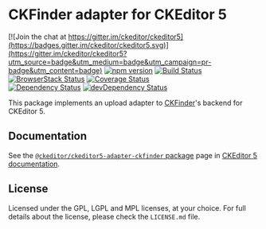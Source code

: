 CKFinder adapter for CKEditor 5
========================================

[![Join the chat at https://gitter.im/ckeditor/ckeditor5](https://badges.gitter.im/ckeditor/ckeditor5.svg)](https://gitter.im/ckeditor/ckeditor5?utm_source=badge&utm_medium=badge&utm_campaign=pr-badge&utm_content=badge)
[![npm version](https://badge.fury.io/js/%40ckeditor%2Fckeditor5-adapter-ckfinder.svg)](https://www.npmjs.com/package/@ckeditor/ckeditor5-adapter-ckfinder)
[![Build Status](https://travis-ci.org/ckeditor/ckeditor5-adapter-ckfinder.svg)](https://travis-ci.org/ckeditor/ckeditor5-adapter-ckfinder)
[![BrowserStack Status](https://www.browserstack.com/automate/badge.svg?badge_key=d3hvenZqQVZERFQ5d09FWXdyT0ozVXhLaVltRFRjTTUyZGpvQWNmWVhUUT0tLUZqNlJ1YWRUd0RvdEVOaEptM1B2Q0E9PQ==--c9d3dee40b9b4471ff3fb516d9ecf8d09292c7e0)](https://www.browserstack.com/automate/public-build/d3hvenZqQVZERFQ5d09FWXdyT0ozVXhLaVltRFRjTTUyZGpvQWNmWVhUUT0tLUZqNlJ1YWRUd0RvdEVOaEptM1B2Q0E9PQ==--c9d3dee40b9b4471ff3fb516d9ecf8d09292c7e0)
[![Coverage Status](https://coveralls.io/repos/github/ckeditor/ckeditor5-adapter-ckfinder/badge.svg?branch=master)](https://coveralls.io/github/ckeditor/ckeditor5-adapter-ckfinder?branch=master)
<br>
[![Dependency Status](https://david-dm.org/ckeditor/ckeditor5-adapter-ckfinder/status.svg)](https://david-dm.org/ckeditor/ckeditor5-adapter-ckfinder)
[![devDependency Status](https://david-dm.org/ckeditor/ckeditor5-adapter-ckfinder/dev-status.svg)](https://david-dm.org/ckeditor/ckeditor5-adapter-ckfinder?type=dev)

This package implements an upload adapter to [CKFinder](https://ckeditor.com/ckeditor-4/ckfinder/)'s backend for CKEditor 5.

## Documentation

See the [`@ckeditor/ckeditor5-adapter-ckfinder` package](https://ckeditor5.github.io/docs/nightly/ckeditor5/latest/api/adapter-ckfinder.html) page in [CKEditor 5 documentation](https://ckeditor5.github.io/docs/nightly/ckeditor5/latest/).

## License

Licensed under the GPL, LGPL and MPL licenses, at your choice. For full details about the license, please check the `LICENSE.md` file.
